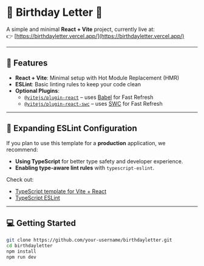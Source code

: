# 🎉 Birthday Letter 🎉

A simple and minimal **React + Vite** project, currently live at:  
👉 [https://birthdayletter.vercel.app/](https://birthdayletter.vercel.app/)

---

## 🚀 Features

- **React + Vite**: Minimal setup with Hot Module Replacement (HMR)
- **ESLint**: Basic linting rules to keep your code clean
- **Optional Plugins**:
  - [`@vitejs/plugin-react`](https://github.com/vitejs/vite-plugin-react/blob/main/packages/plugin-react/README.md) – uses [Babel](https://babeljs.io/) for Fast Refresh
  - [`@vitejs/plugin-react-swc`](https://github.com/vitejs/vite-plugin-react-swc) – uses [SWC](https://swc.rs/) for Fast Refresh

---

## 📏 Expanding ESLint Configuration

If you plan to use this template for a **production** application, we recommend:
- **Using TypeScript** for better type safety and developer experience.
- **Enabling type-aware lint rules** with `typescript-eslint`.

Check out:
- [TypeScript template for Vite + React](https://github.com/vitejs/vite/tree/main/packages/create-vite/template-react-ts)
- [TypeScript ESLint](https://typescript-eslint.io)

---

## 💻 Getting Started

```bash
git clone https://github.com/your-username/birthdayletter.git
cd birthdayletter
npm install
npm run dev
